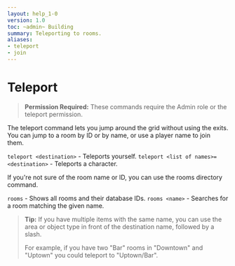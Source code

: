 ```yaml
---
layout: help_1-0
version: 1.0
toc: ~admin~ Building
summary: Teleporting to rooms.
aliases:
- teleport
- join
---
```

# Teleport

> **Permission Required:** These commands require the Admin role or the teleport permission.

The teleport command lets you jump around the grid without using the exits.  You can jump to a room by ID or by name, or use a player name to join them.

`teleport <destination>` - Teleports yourself.
`teleport <list of names>=<destination>` - Teleports a character.

If you're not sure of the room name or ID, you can use the rooms directory command.

`rooms` - Shows all rooms and their database IDs.
`rooms <name>` - Searches for a room matching the given name.

> **Tip:** If you have multiple items with the same name, you can use the area or object type in front of the destination name, followed by a slash.   
> 
> For example, if you have two "Bar" rooms in "Downtown" and "Uptown" you could teleport to "Uptown/Bar".